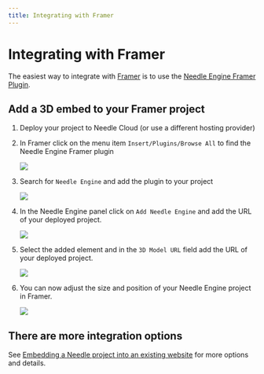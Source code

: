```yaml
---
title: Integrating with Framer
---
```


# Integrating with Framer

The easiest way to integrate with [Framer](https://framer.com) is to use the [Needle Engine Framer Plugin](https://www.framer.com/marketplace/plugins/needle-engine/).   


## Add a 3D embed to your Framer project

1. Deploy your project to Needle Cloud (or use a different hosting provider)

2. In Framer click on the menu item `Insert/Plugins/Browse All` to find the Needle Engine Framer plugin

    ![](/imgs/framer-plugin-01.jpg)

3. Search for `Needle Engine` and add the plugin to your project


    ![](/imgs/framer-plugin-02.jpg)

4. In the Needle Engine panel click on `Add Needle Engine` and add the URL of your deployed project.


    ![](/imgs/framer-plugin-03.jpg)

5. Select the added element and in the `3D Model URL` field add the URL of your deployed project.


    ![](/imgs/framer-plugin-04.jpg)


6. You can now adjust the size and position of your Needle Engine project in Framer.


    ![](/imgs/framer-plugin-05.jpg)


## There are more integration options

See [Embedding a Needle project into an existing website](./embedding.md#integrations) for more options and details.